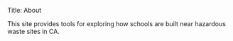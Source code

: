 Title: About

This site provides tools for exploring how schools are built near hazardous waste sites in CA.  
